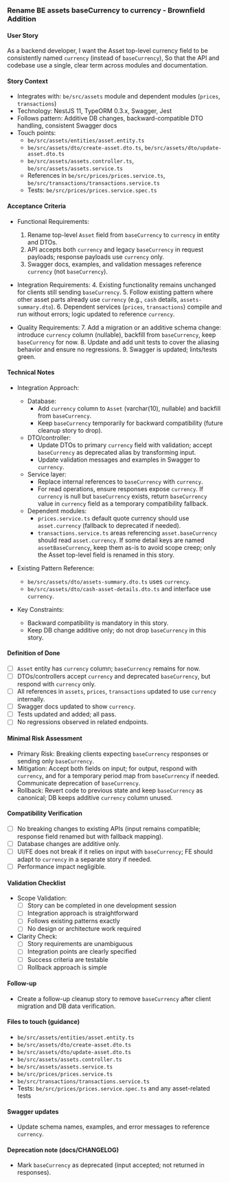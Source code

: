 ### Rename BE assets baseCurrency to currency - Brownfield Addition

#### User Story

As a backend developer,
I want the Asset top-level currency field to be consistently named `currency` (instead of `baseCurrency`),
So that the API and codebase use a single, clear term across modules and documentation.

#### Story Context

- Integrates with: `be/src/assets` module and dependent modules (`prices`, `transactions`)
- Technology: NestJS 11, TypeORM 0.3.x, Swagger, Jest
- Follows pattern: Additive DB changes, backward-compatible DTO handling, consistent Swagger docs
- Touch points:
  - `be/src/assets/entities/asset.entity.ts`
  - `be/src/assets/dto/create-asset.dto.ts`, `be/src/assets/dto/update-asset.dto.ts`
  - `be/src/assets/assets.controller.ts`, `be/src/assets/assets.service.ts`
  - References in `be/src/prices/prices.service.ts`, `be/src/transactions/transactions.service.ts`
  - Tests: `be/src/prices/prices.service.spec.ts`

#### Acceptance Criteria

- Functional Requirements:
  1. Rename top-level `Asset` field from `baseCurrency` to `currency` in entity and DTOs.
  2. API accepts both `currency` and legacy `baseCurrency` in request payloads; response payloads use `currency` only.
  3. Swagger docs, examples, and validation messages reference `currency` (not `baseCurrency`).

- Integration Requirements:
  4. Existing functionality remains unchanged for clients still sending `baseCurrency`.
  5. Follow existing pattern where other asset parts already use `currency` (e.g., `cash` details, `assets-summary.dto`).
  6. Dependent services (`prices`, `transactions`) compile and run without errors; logic updated to reference `currency`.

- Quality Requirements:
  7. Add a migration or an additive schema change: introduce `currency` column (nullable), backfill from `baseCurrency`, keep `baseCurrency` for now.
  8. Update and add unit tests to cover the aliasing behavior and ensure no regressions.
  9. Swagger is updated; lints/tests green.

#### Technical Notes

- Integration Approach:
  - Database:
    - Add `currency` column to `Asset` (varchar(10), nullable) and backfill from `baseCurrency`.
    - Keep `baseCurrency` temporarily for backward compatibility (future cleanup story to drop).
  - DTO/controller:
    - Update DTOs to primary `currency` field with validation; accept `baseCurrency` as deprecated alias by transforming input.
    - Update validation messages and examples in Swagger to `currency`.
  - Service layer:
    - Replace internal references to `baseCurrency` with `currency`.
    - For read operations, ensure responses expose `currency`. If `currency` is null but `baseCurrency` exists, return `baseCurrency` value in `currency` field as a temporary compatibility fallback.
  - Dependent modules:
    - `prices.service.ts` default quote currency should use `asset.currency` (fallback to deprecated if needed).
    - `transactions.service.ts` areas referencing `asset.baseCurrency` should read `asset.currency`. If some detail keys are named `assetBaseCurrency`, keep them as-is to avoid scope creep; only the Asset top-level field is renamed in this story.

- Existing Pattern Reference:
  - `be/src/assets/dto/assets-summary.dto.ts` uses `currency`.
  - `be/src/assets/dto/cash-asset-details.dto.ts` and interface use `currency`.

- Key Constraints:
  - Backward compatibility is mandatory in this story.
  - Keep DB change additive only; do not drop `baseCurrency` in this story.

#### Definition of Done

- [ ] `Asset` entity has `currency` column; `baseCurrency` remains for now.
- [ ] DTOs/controllers accept `currency` and deprecated `baseCurrency`, but respond with `currency` only.
- [ ] All references in `assets`, `prices`, `transactions` updated to use `currency` internally.
- [ ] Swagger docs updated to show `currency`.
- [ ] Tests updated and added; all pass.
- [ ] No regressions observed in related endpoints.

#### Minimal Risk Assessment

- Primary Risk: Breaking clients expecting `baseCurrency` responses or sending only `baseCurrency`.
- Mitigation: Accept both fields on input; for output, respond with `currency`, and for a temporary period map from `baseCurrency` if needed. Communicate deprecation of `baseCurrency`.
- Rollback: Revert code to previous state and keep `baseCurrency` as canonical; DB keeps additive `currency` column unused.

#### Compatibility Verification

- [ ] No breaking changes to existing APIs (input remains compatible; response field renamed but with fallback mapping).
- [ ] Database changes are additive only.
- [ ] UI/FE does not break if it relies on input with `baseCurrency`; FE should adapt to `currency` in a separate story if needed.
- [ ] Performance impact negligible.

#### Validation Checklist

- Scope Validation:
  - [ ] Story can be completed in one development session
  - [ ] Integration approach is straightforward
  - [ ] Follows existing patterns exactly
  - [ ] No design or architecture work required

- Clarity Check:
  - [ ] Story requirements are unambiguous
  - [ ] Integration points are clearly specified
  - [ ] Success criteria are testable
  - [ ] Rollback approach is simple

#### Follow-up

- Create a follow-up cleanup story to remove `baseCurrency` after client migration and DB data verification.

#### Files to touch (guidance)

- `be/src/assets/entities/asset.entity.ts`
- `be/src/assets/dto/create-asset.dto.ts`
- `be/src/assets/dto/update-asset.dto.ts`
- `be/src/assets/assets.controller.ts`
- `be/src/assets/assets.service.ts`
- `be/src/prices/prices.service.ts`
- `be/src/transactions/transactions.service.ts`
- Tests: `be/src/prices/prices.service.spec.ts` and any asset-related tests

#### Swagger updates

- Update schema names, examples, and error messages to reference `currency`.

#### Deprecation note (docs/CHANGELOG)

- Mark `baseCurrency` as deprecated (input accepted; not returned in responses).


